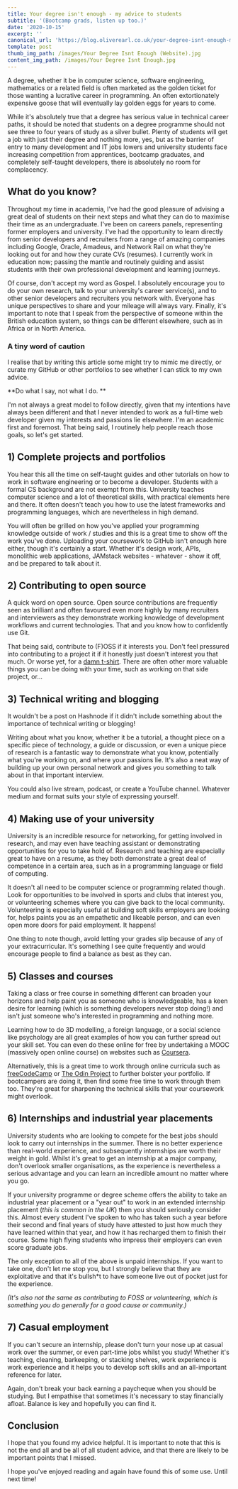 ```yaml
---
title: Your degree isn't enough - my advice to students
subtitle: '(Bootcamp grads, listen up too.)'
date: '2020-10-15'
excerpt: ''
canonical_url: 'https://blog.oliverearl.co.uk/your-degree-isnt-enough-my-advice-to-students'
template: post
thumb_img_path: /images/Your Degree Isnt Enough (Website).jpg
content_img_path: /images/Your Degree Isnt Enough.jpg
---
```

A degree, whether it be in computer science, software engineering, mathematics or a related field is often marketed as the golden ticket for those wanting a lucrative career in programming. An often extortionately expensive goose that will eventually lay golden eggs for years to come.

While it's absolutely true that a degree has serious value in technical career paths, it should be noted that students on a degree programme should not see three to four years of study as a silver bullet. Plenty of students will get a job with just their degree and nothing more, yes, but as the barrier of entry to many development and IT jobs lowers and university students face increasing competition from apprentices, bootcamp graduates, and completely self-taught developers, there is absolutely no room for complacency.

## What do you know?

Throughout my time in academia, I've had the good pleasure of advising a great deal of students on their next steps and what they can do to maximise their time as an undergraduate. I've been on careers panels, representing former employers and university. I've had the opportunity to learn directly from senior developers and recruiters from a range of amazing companies including Google, Oracle, Amadeus, and Network Rail on what they're looking out for and how they curate CVs (resumes). I currently work in education now; passing the mantle and routinely guiding and assist students with their own professional development and learning journeys.

Of course, don't accept my word as Gospel. I absolutely encourage you to do your own research, talk to your university's career service(s), and to other senior developers and recruiters you network with. Everyone has unique perspectives to share and your mileage will always vary. Finally, it's important to note that I speak from the perspective of someone within the British education system, so things can be different elsewhere, such as in Africa or in North America.

### A tiny word of caution

I realise that by writing this article some might try to mimic me directly, or curate my GitHub or other portfolios to see whether I can stick to my own advice. 

**Do what I say, not what I do. **

I'm not always a great model to follow directly, given that my intentions have always been different and that I never intended to work as a full-time web developer given my interests and passions lie elsewhere. I'm an academic first and foremost. That being said, I routinely help people reach those goals, so let's get started.

## 1) Complete projects and portfolios

You hear this all the time on self-taught guides and other tutorials on how to work in software engineering or to become a developer. Students with a formal CS background are not exempt from this. University teaches computer science and a lot of theoretical skills, with practical elements here and there. It often doesn't teach you how to use the latest frameworks and programming languages, which are nevertheless in high demand.

You will often be grilled on how you've applied your programming knowledge outside of work / studies and this is a great time to show off the work you've done. Uploading your coursework to GitHub isn't enough here either, though it's certainly a start. Whether it's design work, APIs, monolithic web applications, JAMstack websites - whatever - show it off, and be prepared to talk about it.

## 2) Contributing to open source

A quick word on open source. Open source contributions are frequently seen as brilliant and often favoured even more highly by many recruiters and interviewers as they demonstrate working knowledge of development workflows and current technologies. That and you know how to confidently use Git.

That being said, contribute to (F)OSS if it interests you. Don't feel pressured into contributing to a project it if it honestly just doesn't interest you that much. Or worse yet, for a [damn t-shirt](https://twitter.com/shitoberfest). There are often other more valuable things you can be doing with your time, such as working on that side project, or...

## 3) Technical writing and blogging

It wouldn't be a post on Hashnode if it didn't include something about the importance of technical writing or blogging!

Writing about what you know, whether it be a tutorial, a thought piece on a specific piece of technology, a guide or discussion, or even a unique piece of research is a fantastic way to demonstrate what you know, potentially what you're working on, and where your passions lie. It's also a neat way of building up your own personal network and gives you something to talk about in that important interview.

You could also live stream, podcast, or create a YouTube channel. Whatever medium and format suits your style of expressing yourself.

## 4) Making use of your university

University is an incredible resource for networking, for getting involved in research, and may even have teaching assistant or demonstrating opportunities for you to take hold of. Research and teaching are especially great to have on a resume, as they both demonstrate a great deal of competence in a certain area, such as in a programming language or field of computing.

It doesn't all need to be computer science or programming related though. Look for opportunities to be involved in sports and clubs that interest you, or volunteering schemes where you can give back to the local community. Volunteering is especially useful at building soft skills employers are looking for, helps paints you as an empathetic and likeable person, and can even open more doors for paid employment. It happens!

One thing to note though, avoid letting your grades slip because of any of your extracurricular. It's something I see quite frequently and would encourage people to find a balance as best as they can.

## 5) Classes and courses

Taking a class or free course in something different can broaden your horizons and help paint you as someone who is knowledgeable, has a keen desire for learning (which is something developers never stop doing!) and isn't just someone who's interested in programming and nothing more.

Learning how to do 3D modelling, a foreign language, or a social science like psychology are all great examples of how you can further spread out your skill set. You can even do these online for free by undertaking a MOOC (massively open online course) on websites such as [Coursera](https://coursera.org).

Alternatively, this is a great time to work through online curricula such as [freeCodeCamp](https://freecodecamp.org) or [The Odin Project](https://www.theodinproject.com/) to further bolster your portfolio. If bootcampers are doing it, then find some free time to work through them too. They're great for sharpening the technical skills that your coursework might overlook.

## 6) Internships and industrial year placements

University students who are looking to compete for the best jobs should look to carry out internships in the summer. There is no better experience than real-world experience, and subsequently internships are worth their weight in gold. Whilst it's great to get an internship at a major company, don't overlook smaller organisations, as the experience is nevertheless a serious advantage and you can learn an incredible amount no matter where you go.

If your university programme or degree scheme offers the ability to take an industrial year placement or a "year out" to work in an extended internship placement (*this is common in the UK*) then you should seriously consider this. Almost every student I've spoken to who has taken such a year before their second and final years of study have attested to just how much they have learned within that year, and how it has recharged them to finish their course. Some high flying students who impress their employers can even score graduate jobs.

The only exception to all of the above is unpaid internships. If you want to take one, don't let me stop you, but I strongly believe that they are exploitative and that it's bullsh\*t to have someone live out of pocket just for the experience. 

*(It's also not the same as contributing to FOSS or volunteering, which is something you do generally for a good cause or community.)*

## 7) Casual employment

If you can't secure an internship, please don't turn your nose up at casual work over the summer, or even part-time jobs whilst you study! Whether it's teaching, cleaning, barkeeping, or stacking shelves, work experience is work experience and it helps you to develop soft skills and an all-important reference for later.

Again, don't break your back earning a paycheque when you should be studying. But I empathise that sometimes it's necessary to stay financially afloat. Balance is key and hopefully you can find it.

## Conclusion

I hope that you found my advice helpful. It is important to note that this is not the end all and be all of all student advice, and that there are likely to be important points that I missed.

I hope you've enjoyed reading and again have found this of some use. Until next time!
